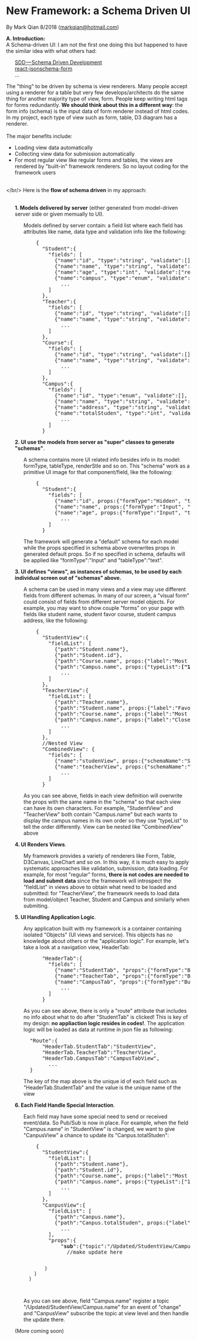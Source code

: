 New Framework: a Schema Driven UI
=================================

By Mark Qian 8/2018 (markqian@hotmail.com)

<b>A. Introduction:</b><br/> 
A Schema-driven UI: I am not the first one doing this but happened to have the similar idea with what others had:<br/>
<ul>
  <a href="https://medium.com/@hintology/sdd-schema-driven-development-f1d232d73ea6" target=_blank>SDD — Schema Driven Development</a><br/>
  <a href="https://github.com/mozilla-services/react-jsonschema-form" target=_blank>react-jsonschema-form</a><br/>
  ...
</ul>
The "thing" to be driven by schema is view renderers. Many people accept using a renderer for a table but very few develops/architects do the same thing for another majority type of view, form.  People keep writing html tags for forms redundantly. <b>We should think about this in a different way</b>: the form info (schema) is the input data of form renderer instead of html codes. In my project, each type of view such as form, table, D3 diagram has a renderer.<br/><br/>
The major benefits include:<br/>
<ul>
  <li>Loading view data automatically</li>
  <li>Collecting view data for submission automatically</li>
  <li>For most regular view like regular forms and tables, the views are rendered by "built-in" framework renderers. So no layout coding for the framework users</li>
</ul>

<br/></br/>
Here is the <b>flow of schema driven</b> in my approach:<br/><br/>
<img src=""/><br/>
<ul>
  <div><b>1. Models delivered by server</b> (either generated from model-driven server side or given memually to UI).<br/>
      <ul>
        <p> Models defined by server contain: a field list where each field has attributes like name, data type and validation info like the following:<br/>
<pre>
    {
      "Student":{
        "fields": [
          {"name":"id", "type":"string", "validate":[]},
          {"name":"name", "type":"string", "validate":["required"]},
          {"name":"age", "type":"int", "validate":["required", "int"]},
          {"name":"campus", "type":"enum", "validate":["required", "int"], "typeMap":{"0":"Hayward", "1":"San Jose", "2":"SF"},
            ...
        ]  
      },
      "Teacher":{
        "fields": [
          {"name":"id", "type":"string", "validate":[]},
          {"name":"name", "type":"string", "validate":["required"]},
            ...
        ]  
      },
      "Course":{
        "fields": [
          {"name":"id", "type":"string", "validate":[]},
          {"name":"name", "type":"string", "validate":["required"]},
            ...
        ]  
      },
      "Campus":{
        "fields": [
          {"name":"id", "type":"enum", "validate":[], "typeMap":{"0":"Hayward", "1":"San Jose", "2":"SF"},
          {"name":"name", "type":"string", "validate":["required"]},
          {"name":"address", "type":"string", "validate":["required"]},  
          {"name":"totalStuden", "type":"int", "validate":[]},  
            ...
        ]  
      }
</pre> 
        </p>
      </ul>
  </div>
  <div><b>2. UI use the models from server as "super" classes to generate "schemas"</b>.
    <ul>
        <p> A schema contains more UI related info besides info in its model: formType, tableType, renderStle and so on. This "schema" work as a primitive UI image for that component/field, like the following:<br/>
<pre>
    {
      "Student":{
        "fields": [
          {"name":"id", props:{"formType":"Hidden", "tableType":"Hidden"}},
          {"name":"name", props:{"formType":"Input", "tableType":"text"}},
          {"name":"age", props:{"formType":"Input", "tableType":"text"}},
            ...
        ]  
      }
</pre>
      The framework will generate a "default" schema for each model while the props specified in schema above overwrites props in generated default props. So if no specified in schema, defaults will be applied like "formType":"Input" and "tableType":"text".
      </p>
      </ul>
  </div>
  <div><b>3. UI defines "views", as instances of schemas, to be used by each individual screen out of "schemas" above.</b>
    <ul>
        <p> A schema can be used in many views and a view may use different fields from different schemas. In many of our screen, a "visual form" could consist of fields from different server model  objects. For example, you may want to show couple "forms" on your page with fields like student name, student favor course, student campus address, like the following:<br/>
<pre>
    {
      "StudentView":{
        "fieldList": [
          {"path":"Student.name"},
          {"path":"Student.id"},
          {"path":"Course.name", props:{"label":"Most frequently taking course"}},
          {"path":"Campus.name", props:{"typeList":<b>["1", "2", "0"]</b>}},
            ...
        ]  
      },
      "TeacherView":{
        "fieldList": [
          {"path":"Teacher.name"},
          {"path":"Student.name", props:{"label":"Favor Student"}},
          {"path":"Course.name", props:{"label":"Most frequently involved course"}},
          {"path":"Campus.name", props:{"label":"Closest campus", "typeList":<b>["0", "2", "1"]</b>}},
            ...
        ]  
      },
      //Nested View
      "CombinedView": {
        "fields": [
          {"name":"studenView", props:{"schemaName":"StudentView", "showFun":function() {return this.getValue("CurrentView}==="student"}},
          {"name":"teacherView", props:{"schemaName":"TeacherView", "showFun":function() {return this.getValue("CurrentView}==="teacher"}},
            ...
        ]  
      }
</pre>
      As you can see above, fields in each view definition will overwrite the props with the same name in the "schema" so that each view can have its own characters. For example, "StudentView" and "TeacherView" both contain "Campus.name" but each wants to display the campus names in its own order so they use "typeList" to tell the order differently. View can be nested like "CombinedView" above
      </p>
      </ul>
  </div>
<a name="UIRendersViews"></a>
<div><b>4. UI Renders Views</b>. 
    <ul>
        <p> My framework provides a variety of renderers like Form, Table, D3Canvas, LineChart and so on. In this way, it is much easy to apply systematic approaches like validation, submission, data loading. For example, for most "regular" forms, <b>there is not codes are needed to load and submit data</b> since the framework will introspect the "fieldList" in views above to obtain what need to be loaded and submitted: for "TeacherView", the framework needs to load data from model/object Teacher, Student and Campus and similarly when submiting.
      </p>
      </ul>
  </div>
<a name="UIHandlingApplicationLogic"></a>
<div><b>5. UI Handling Application Logic</b>. 
    <ul>
        <p> Any application built with my framework is a container containing isolated "Objects" (UI views and service). This objects has no  knowledge about others or the "application logic". For example, let's take a look at a navigation view, HeaderTab:
<pre>
      "HeaderTab":{
        "fields": [
          {"name":"StudentTab", "props":{"formType":"Button", "<b>route</b>":{"viewType":"Screen"}}},
          {"name":"TeacherTab", "props":{"formType":"Button", "route":{"viewType":"Screen"}}},
          {"name":"CampusTab", "props":{"formType":"Button", "route":{"viewType":"Dialog"}}},
            ...
        ]  
      }
</pre> 
      As you can see above, there is only a "route" attribute that includes no info about what to do after "StudentTab" is clicked! This is key of my design: <b>no appliaction logic resides in codes!</b>. The application logic will be loaded as data at runtime in json file as following:
<pre>
  "Route":{
      "HeaderTab.StudentTab":"StudentView",
      "HeaderTab.TeacherTab":"TeacherView",
      "HeaderTab.CampusTab":"CampusTabView",
        ... 
  }
</pre>
      The key of the map above is the unique id of each field such as "HeaderTab.StudentTab" and the value is the unique name of the view
      </p>
      </ul>
  </div>
<a name="EachFieldHandleSpecialInteraction"></a>
<div><b>6. Each Field Handle Special Interaction</b>. 
    <ul>
        <p> Each field may have some special need to send or received event/data. So Pub/Sub is now in place. For example, when the field "Campus.name" in "StudentView" is changed, we want to give "CanpusView" a chance to update its "Canpus.totalStuden":
<pre>
    {
      "StudentView":{
        "fieldList": [
          {"path":"Student.name"},
          {"path":"Student.id"},
          {"path":"Course.name", props:{"label":"Most frequently taking course"}},
          {"path":"Campus.name", props:{"typeList":["1", "2", "0"], "<b>pub</b>":{"topic":"/Updated/StudentView/Campus.name", {"event":"change"}}},
            ...
        ]  
      },
      "CanpusView":{
        "fieldList": [
          {"path":"Canpus.name"},
          {"path":"Canpus.totalStuden", props:{"label":"Total Number of Student"}},
            ...
        ],
        "props":{
            "<b>sub</b>":{"topic":"/Updated/StudentView/Campus.name", "handler":function() {
              //make update here
              
            }            
        }
      }
</pre>   
As you can see above, field "Campus.name" register a topic "/Updated/StudentView/Campus.name" for an event of "change" and "CanpusView" subscribe the topic at view level and then handle the update there.
      </p>
      </ul>
  </div>


(More coming soon)
